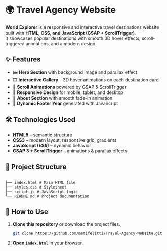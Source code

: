 # 🌍 Travel Agency Website

**World Explorer** is a responsive and interactive travel destinations website built with **HTML, CSS, and JavaScript (GSAP + ScrollTrigger)**.  
It showcases popular destinations with smooth 3D hover effects, scroll-triggered animations, and a modern design.

## ✨ Features

- 🖼️ **Hero Section** with background image and parallax effect
- 🎞️ **Interactive Gallery** – 3D hover animations on each destination card
- 🎢 **Scroll Animations** powered by GSAP & ScrollTrigger
- 📱 **Responsive Design** for mobile, tablet, and desktop
- 📖 **About Section** with smooth fade-in animation
- 📅 **Dynamic Footer Year** generated with JavaScript

## 🛠️ Technologies Used

- **HTML5** – semantic structure
- **CSS3** – modern layout, responsive grid, gradients
- **JavaScript (ES6)** – dynamic behavior
- **GSAP 3 + ScrollTrigger** – animations & parallax effects

## 📂 Project Structure

```

├── index.html # Main HTML file
├── styles.css # Stylesheet
├── script.js # JavaScript logic
└── README.md # Project documentation

```

## 🚀 How to Use

1. **Clone this repository** or download the project files.

   ```bash
   git clone https://github.com/matifelitti/Travel-Agency-Website.git
   ```

2. **Open `index.html`** in your browser.

